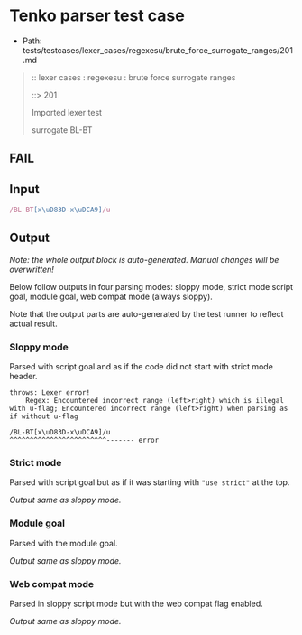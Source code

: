 # Tenko parser test case

- Path: tests/testcases/lexer_cases/regexesu/brute_force_surrogate_ranges/201.md

> :: lexer cases : regexesu : brute force surrogate ranges
>
> ::> 201
>
> Imported lexer test
>
> surrogate BL-BT

## FAIL

## Input

`````js
/BL-BT[x\uD83D-x\uDCA9]/u
`````

## Output

_Note: the whole output block is auto-generated. Manual changes will be overwritten!_

Below follow outputs in four parsing modes: sloppy mode, strict mode script goal, module goal, web compat mode (always sloppy).

Note that the output parts are auto-generated by the test runner to reflect actual result.

### Sloppy mode

Parsed with script goal and as if the code did not start with strict mode header.

`````
throws: Lexer error!
    Regex: Encountered incorrect range (left>right) which is illegal with u-flag; Encountered incorrect range (left>right) when parsing as if without u-flag

/BL-BT[x\uD83D-x\uDCA9]/u
^^^^^^^^^^^^^^^^^^^^^^^^------- error
`````

### Strict mode

Parsed with script goal but as if it was starting with `"use strict"` at the top.

_Output same as sloppy mode._

### Module goal

Parsed with the module goal.

_Output same as sloppy mode._

### Web compat mode

Parsed in sloppy script mode but with the web compat flag enabled.

_Output same as sloppy mode._
